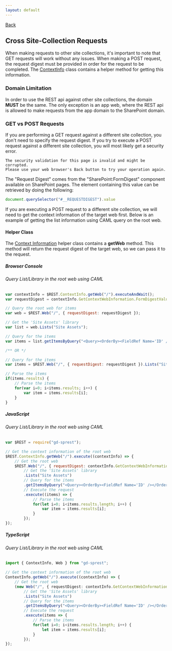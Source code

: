 ```yaml
---
layout: default
---
```

[Back](/topics)
## Cross Site-Collection Requests
When making requests to other site collections, it's important to note that GET requests will work without any issues. When making a POST request, the request digest must be provided in order for the request to be completed. The [ContextInfo](context-info) class contains a helper method for getting this information.
### Domain Limitation
In order to use the REST api against other site collections, the domain **MUST** be the same. The only exception is an app web, where the REST api is allowed to make requests from the app domain to the SharePoint domain.

### GET vs POST Requests
If you are performing a GET request against a different site collection, you don't need to specify the request digest. If you try to execute a POST request against a different site collection, you will most likely get a security error.
```
The security validation for this page is invalid and might be corrupted.
Please use your web browser's Back button to try your operation again.
```
The "Request Digest" comes from the "SharePoint:FormDigest" component available on SharePoint pages. The element containing this value can be retrieved by doing the following:
```js
document.querySelector("#__REQUESTDIGEST").value
```

If you are executing a POST request to a different site collection, we will need to get the context information of the target web first. Below is an example of getting the list information using CAML query on the root web.

#### Helper Class
The [Context Information](/topics/context-info) helper class contains a **getWeb** method. This method will return the request digest of the target web, so we can pass it to the request.

##### Browser Console
###### Query List/Library in the root web using CAML
```js
var contextInfo = $REST.ContextInfo.getWeb("/").executeAndWait();
var requestDigest = contextInfo.GetContextWebInformation.FormDigestValue;

// Query the root web for items
var web = $REST.Web("/", { requestDigest: requestDigest });

// Get the 'Site Assets' library
var list = web.Lists("Site Assets");

// Query for the items
var items = list.getItemsByQuery("<Query><OrderBy><FieldRef Name='ID' /></OrderBy></Query>").executeAndWait();

/** OR */

// Query for the items
var items = $REST.Web("/", { requestDigest: requestDigest }).Lists("Site Assets").getItemsByQuery("<Query><OrderBy><FieldRef Name='ID' /></OrderBy></Query>").executeAndWait();

// Parse the items
if(items.results) {
    // Parse the items
    for(var i=0; i<items.results; i++) {
        var item = items.results[i];
    }
}
```
##### JavaScript
###### Query List/Library in the root web using CAML
```js
var $REST = require("gd-sprest");

// Get the context information of the root web
$REST.ContextInfo.getWeb("/").execute((contextInfo) => {
    // Get the root web
    $REST.Web("/", { requestDigest: contextInfo.GetContextWebInformation.FormDigestValue })
        // Get the 'Site Assets' library
        .Lists("Site Assets")
        // Query for the items
        .getItemsByQuery("<Query><OrderBy><FieldRef Name='ID' /></OrderBy></Query>")
        // Execute the request
        .execute((items) => {
            // Parse the items
            for(let i=0; i<items.results.length; i++) {
                var item = items.results[i];
            }
        });
});
```
##### TypeScript
###### Query List/Library in the root web using CAML
```ts
import { ContextInfo, Web } from "gd-sprest";

// Get the context information of the root web
ContextInfo.getWeb("/").execute((contextInfo) => {
    // Get the root web
    (new Web("/", { requestDigest: contextInfo.GetContextWebInformation.FormDigestValue }))
        // Get the 'Site Assets' library
        .Lists("Site Assets")
        // Query for the items
        .getItemsByQuery("<Query><OrderBy><FieldRef Name='ID' /></OrderBy></Query>")
        // Execute the request
        .execute(items => {
            // Parse the items
            for(let i=0; i<items.results.length; i++) {
                let item = items.results[i];
            }
        });
});
```